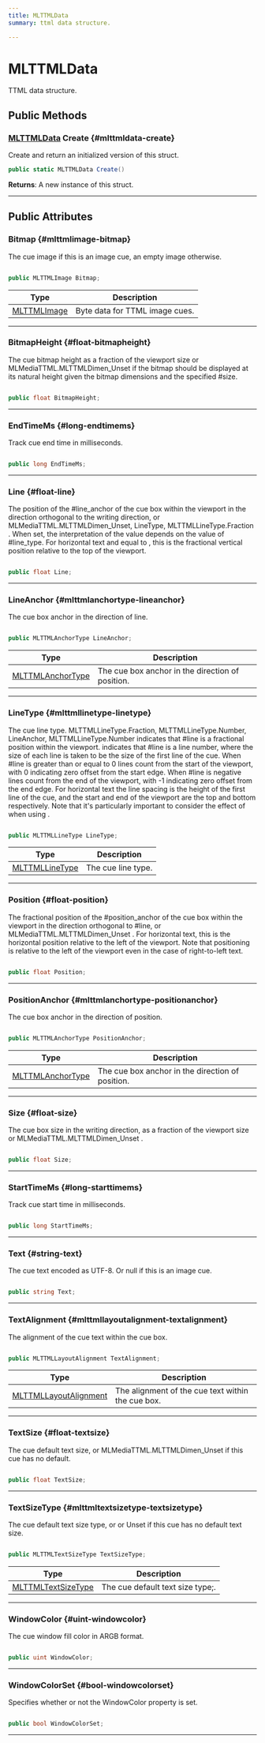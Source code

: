```yaml
---
title: MLTTMLData
summary: ttml data structure. 

---
```


# MLTTMLData




TTML data structure.   





## Public Methods

### [MLTTMLData](/versioned_docs/version-02-Aug-2023/unity-api/api/UnityEngine.XR.MagicLeap/MLMediaTTML/NativeBindings/UnityEngine.XR.MagicLeap.MLMediaTTML.NativeBindings.MLTTMLData.md) Create {#mlttmldata-create}

Create and return an initialized version of this struct. 

```csharp
public static MLTTMLData Create()
```






**Returns**: A new instance of this struct.



-----------

## Public Attributes

### Bitmap {#mlttmlimage-bitmap}

The cue image if this is an image cue, an empty image otherwise. 

```csharp

public MLTTMLImage Bitmap;

```

| Type | Description  | 
|--|--|
| [MLTTMLImage](/versioned_docs/version-02-Aug-2023/unity-api/api/UnityEngine.XR.MagicLeap/MLMediaTTML/NativeBindings/UnityEngine.XR.MagicLeap.MLMediaTTML.NativeBindings.MLTTMLImage.md) | Byte data for TTML image cues.  |





-----------

### BitmapHeight {#float-bitmapheight}

The cue bitmap height as a fraction of the viewport size or MLMediaTTML.MLTTMLDimen&#95;Unset   if the bitmap should be displayed at its natural height given the bitmap dimensions and the specified #size. 

```csharp

public float BitmapHeight;

```






-----------

### EndTimeMs {#long-endtimems}

Track cue end time in milliseconds. 

```csharp

public long EndTimeMs;

```






-----------

### Line {#float-line}

The position of the #line&#95;anchor of the cue box within the viewport in the direction orthogonal to the writing direction, or MLMediaTTML.MLTTMLDimen&#95;Unset, LineType, MLTTMLLineType.Fraction   . When set, the interpretation of the value depends on the value of #line&#95;type. For horizontal text and  equal to , this is the fractional vertical position relative to the top of the viewport. 

```csharp

public float Line;

```






-----------

### LineAnchor {#mlttmlanchortype-lineanchor}

The cue box anchor in the direction of line. 

```csharp

public MLTTMLAnchorType LineAnchor;

```

| Type | Description  | 
|--|--|
| [MLTTMLAnchorType](/versioned_docs/version-02-Aug-2023/unity-api/api/UnityEngine.XR.MagicLeap/MLMediaTTML/UnityEngine.XR.MagicLeap.MLMediaTTML.md#enums-mlttmlanchortype) | The cue box anchor in the direction of position.  |





-----------

### LineType {#mlttmllinetype-linetype}

The cue line type. MLTTMLLineType.Fraction, MLTTMLLineType.Number, LineAnchor, MLTTMLLineType.Number   indicates that #line is a fractional position within the viewport.  indicates that #line is a line number, where the size of each line is taken to be the size of the first line of the cue. When #line is greater than or equal to 0 lines count from the start of the viewport, with 0 indicating zero offset from the start edge. When #line is negative lines count from the end of the viewport, with -1 indicating zero offset from the end edge. For horizontal text the line spacing is the height of the first line of the cue, and the start and end of the viewport are the top and bottom respectively. Note that it's particularly important to consider the effect of  when using . 

```csharp

public MLTTMLLineType LineType;

```

| Type | Description  | 
|--|--|
| [MLTTMLLineType](/versioned_docs/version-02-Aug-2023/unity-api/api/UnityEngine.XR.MagicLeap/MLMediaTTML/UnityEngine.XR.MagicLeap.MLMediaTTML.md#enums-mlttmllinetype) | The cue line type.  |





-----------

### Position {#float-position}

The fractional position of the #position&#95;anchor of the cue box within the viewport in the direction orthogonal to #line, or MLMediaTTML.MLTTMLDimen&#95;Unset   . For horizontal text, this is the horizontal position relative to the left of the viewport. Note that positioning is relative to the left of the viewport even in the case of right-to-left text. 

```csharp

public float Position;

```






-----------

### PositionAnchor {#mlttmlanchortype-positionanchor}

The cue box anchor in the direction of position. 

```csharp

public MLTTMLAnchorType PositionAnchor;

```

| Type | Description  | 
|--|--|
| [MLTTMLAnchorType](/versioned_docs/version-02-Aug-2023/unity-api/api/UnityEngine.XR.MagicLeap/MLMediaTTML/UnityEngine.XR.MagicLeap.MLMediaTTML.md#enums-mlttmlanchortype) | The cue box anchor in the direction of position.  |





-----------

### Size {#float-size}

The cue box size in the writing direction, as a fraction of the viewport size or MLMediaTTML.MLTTMLDimen&#95;Unset   . 

```csharp

public float Size;

```






-----------

### StartTimeMs {#long-starttimems}

Track cue start time in milliseconds. 

```csharp

public long StartTimeMs;

```






-----------

### Text {#string-text}

The cue text encoded as UTF-8. Or null if this is an image cue. 

```csharp

public string Text;

```






-----------

### TextAlignment {#mlttmllayoutalignment-textalignment}

The alignment of the cue text within the cue box. 

```csharp

public MLTTMLLayoutAlignment TextAlignment;

```

| Type | Description  | 
|--|--|
| [MLTTMLLayoutAlignment](/versioned_docs/version-02-Aug-2023/unity-api/api/UnityEngine.XR.MagicLeap/MLMediaTTML/UnityEngine.XR.MagicLeap.MLMediaTTML.md#enums-mlttmllayoutalignment) | The alignment of the cue text within the cue box.  |





-----------

### TextSize {#float-textsize}

The cue default text size, or MLMediaTTML.MLTTMLDimen&#95;Unset   if this cue has no default. 

```csharp

public float TextSize;

```






-----------

### TextSizeType {#mlttmltextsizetype-textsizetype}

The cue default text size type, or or Unset   if this cue has no default text size. 

```csharp

public MLTTMLTextSizeType TextSizeType;

```

| Type | Description  | 
|--|--|
| [MLTTMLTextSizeType](/versioned_docs/version-02-Aug-2023/unity-api/api/UnityEngine.XR.MagicLeap/MLMediaTTML/UnityEngine.XR.MagicLeap.MLMediaTTML.md#enums-mlttmltextsizetype) | The cue default text size type;.  |





-----------

### WindowColor {#uint-windowcolor}

The cue window fill color in ARGB format. 

```csharp

public uint WindowColor;

```






-----------

### WindowColorSet {#bool-windowcolorset}

Specifies whether or not the WindowColor   property is set. 

```csharp

public bool WindowColorSet;

```






-----------


